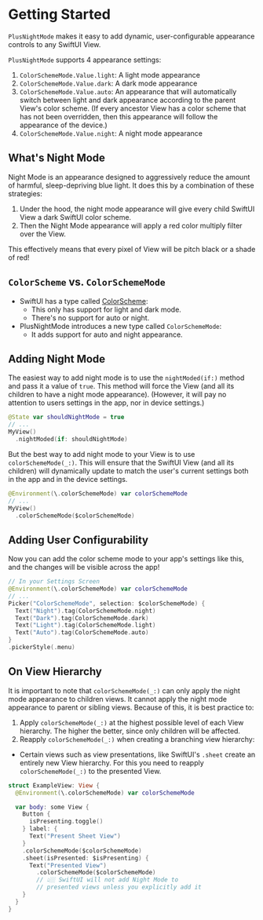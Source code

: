 # Getting Started


``PlusNightMode`` makes it easy to add dynamic, user-configurable appearance controls to any SwiftUI View. 


``PlusNightMode`` supports 4 appearance settings: 
1. ``ColorSchemeMode.Value.light``: A light mode appearance
2. ``ColorSchemeMode.Value.dark``: A dark mode appearance
3. ``ColorSchemeMode.Value.auto``: An appearance that will automatically switch between light and dark appearance according to the parent View's color scheme. (If every ancestor View has a color scheme that has not been overridden, then this appearance will follow the appearance of the device.)
4. ``ColorSchemeMode.Value.night``: A night mode appearance

## What's Night Mode
Night Mode is an appearance designed to aggressively reduce the amount of harmful, sleep-depriving blue light. It does this by a combination of these strategies: 
1. Under the hood, the night mode appearance will give every child SwiftUI View a dark SwiftUI color scheme. 
2. Then the Night Mode appearance will apply a red color multiply filter over the View. 

This effectively means that every pixel of View will be pitch black or a shade of red! 

## `ColorScheme` vs. `ColorSchemeMode` 
- SwiftUI has a type called [ColorScheme](https://developer.apple.com/documentation/swiftui/colorscheme): 
  - This only has support for light and dark mode. 
  - There's no support for auto or night. 
- PlusNightMode introduces a new type called ``ColorSchemeMode``: 
  - It adds support for auto and night appearance. 

## Adding Night Mode
The easiest way to add night mode is to use the ``nightModed(if:)`` method and pass it a value of `true`. This method will force the View (and all its children to have a night mode appearance). (However, it will pay no attention to users settings in the app, nor in device settings.)

```swift
@State var shouldNightMode = true
// ...
MyView()
  .nightModed(if: shouldNightMode)
```

But the best way to add night mode to your View is to use ``colorSchemeMode(_:)``. This will ensure that the SwiftUI View (and all its children) will dynamically update to match the user's current settings both in the app and in the device settings.

```swift
@Environment(\.colorSchemeMode) var colorSchemeMode
// ...
MyView()
  .colorSchemeMode($colorSchemeMode)
```
## Adding User Configurability
Now you can add the color scheme mode to your app's settings like this, and the changes will be visible across the app! 

```swift
// In your Settings Screen 
@Environment(\.colorSchemeMode) var colorSchemeMode
// ...
Picker("ColorSchemeMode", selection: $colorSchemeMode) {
  Text("Night").tag(ColorSchemeMode.night)
  Text("Dark").tag(ColorSchemeMode.dark)
  Text("Light").tag(ColorSchemeMode.light)
  Text("Auto").tag(ColorSchemeMode.auto)
}
.pickerStyle(.menu)
```

## On View Hierarchy
It is important to note that ``colorSchemeMode(_:)`` can only apply the night mode appearance to children views. It cannot apply the night mode appearance to parent or sibling views. Because of this, it is best practice to: 
1. Apply ``colorSchemeMode(_:)`` at the highest possible level of each View hierarchy. The higher the better, since only children will be affected. 
2. Reapply ``colorSchemeMode(_:)`` when creating a branching view hierarchy: 
  - Certain views such as view presentations, like SwiftUI's `.sheet` create an entirely new View hierarchy. For this you need to reapply ``colorSchemeMode(_:)`` to the presented View. 

```swift
struct ExampleView: View {
  @Environment(\.colorSchemeMode) var colorSchemeMode

  var body: some View {
    Button {
      isPresenting.toggle()
    } label: {
      Text("Present Sheet View")
    }
    .colorSchemeMode($colorSchemeMode)
    .sheet(isPresented: $isPresenting) {
      Text("Presented View")
        .colorSchemeMode($colorSchemeMode)
        // 👆🏼 SwiftUI will not add Night Mode to 
        // presented views unless you explicitly add it
    }
  }
}
```
